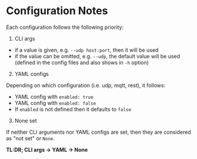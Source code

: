 # Configuration Notes

Each configuration follows the following priority:

1. CLI args

- if a value is given, e.g. `--udp host:port`, then it will be used
- if the value can be omitted, e.g. `--udp`, the default value will be used (defined in the config files and also shows in `-h` option)

2. YAML configs

Depending on which configuration (i.e. udp, mqtt, rest), it follows:

- YAML config with `enabled: true`
- YAML config with `enabled: false`
- If `enabled` is not defined then it defaults to `false`

3. None set

If neither CLI arguments nor YAML configs are set, then they are considered as "not set" or `None`.

**TL:DR; CLI args -> YAML -> None**
